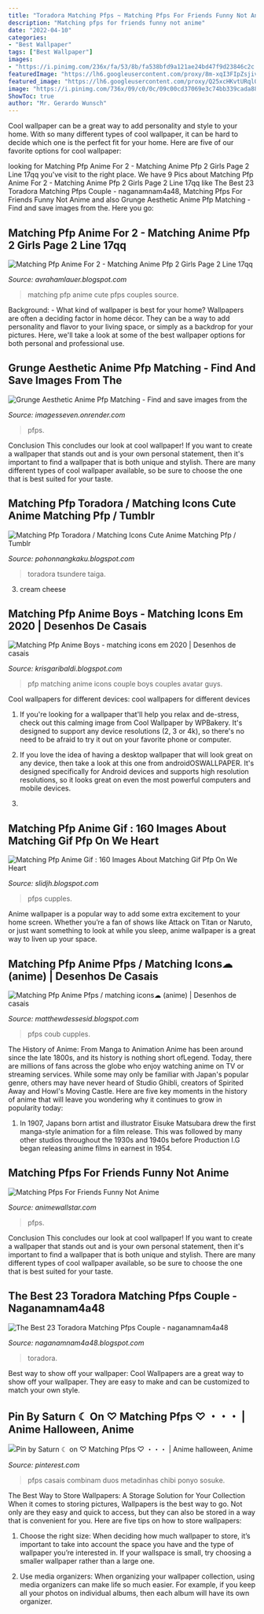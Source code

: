 ```yaml
---
title: "Toradora Matching Pfps ~ Matching Pfps For Friends Funny Not Anime"
description: "Matching pfps for friends funny not anime"
date: "2022-04-10"
categories:
- "Best Wallpaper"
tags: ["Best Wallpaper"]
images:
- "https://i.pinimg.com/236x/fa/53/8b/fa538bfd9a121ae24bd47f9d23846c2c.jpg"
featuredImage: "https://lh6.googleusercontent.com/proxy/8m-xqI3FIpZsjivrJlNrjcvkjecGbxrEbMwe4QIdFHl2-vbBmgwfalUO5aoV7roOXSPzhqm_jvRqGLoxXHp-6Jg3zibvddxJ0qSQk8ImIx5dOdt2Jc0bo7r3pVUsCd5cHXGZFXM-gKXr13CNPP-vpWcDgyqynWckA73nrCS39tYl2GiSLt5PknlZdpfIxLOGlK6mSIS7n45Ix_WJqTbATP39I81O=w1200-h630-p-k-no-nu"
featured_image: "https://lh6.googleusercontent.com/proxy/Q25xcHKvtURqlO9rBklhzlntFAXQr--1jcpJ12UzHsKEzVcznTmgYNF5-R5aJd5OLlmPEx4EZC3inUBDiqCQVfQiK1XhyTQYq8nvimaDND33N2rJTHfxdsxtuQ=w1200-h630-p-k-no-nu"
image: "https://i.pinimg.com/736x/09/c0/0c/09c00cd37069e3c74bb339cada883c47.jpg"
ShowToc: true
author: "Mr. Gerardo Wunsch"
---
```



Cool wallpaper can be a great way to add personality and style to your home. With so many different types of cool wallpaper, it can be hard to decide which one is the perfect fit for your home. Here are five of our favorite options for cool wallpaper: 

	

		
looking for Matching Pfp Anime For 2 - Matching Anime Pfp 2 Girls Page 2 Line 17qq you've visit to the right place. We have 9 Pics about Matching Pfp Anime For 2 - Matching Anime Pfp 2 Girls Page 2 Line 17qq like The Best 23 Toradora Matching Pfps Couple - naganamnam4a48, Matching Pfps For Friends Funny Not Anime and also Grunge Aesthetic Anime Pfp Matching - Find and save images from the. Here you go:
		
    
## Matching Pfp Anime For 2 - Matching Anime Pfp 2 Girls Page 2 Line 17qq

<img loading=lazy src="https://i.pinimg.com/originals/05/37/7b/05377b8e5da05e3eb820d5e1c03c433b.png" onerror="this.onerror=null;this.src='https://tse1.mm.bing.net/th?id=OIP.3CQ6b1XzYqnL-QuSGaalEgHaHa&amp;pid=15.1';" alt="Matching Pfp Anime For 2 - Matching Anime Pfp 2 Girls Page 2 Line 17qq">

_Source: avrahamlauer.blogspot.com_

>matching pfp anime cute pfps couples source. 

	

Background: - What kind of wallpaper is best for your home?
Wallpapers are often a deciding factor in home décor. They can be a way to add personality and flavor to your living space, or simply as a backdrop for your pictures. Here, we'll take a look at some of the best wallpaper options for both personal and professional use.

    
## Grunge Aesthetic Anime Pfp Matching - Find And Save Images From The

<img loading=lazy src="https://i.pinimg.com/originals/1c/8d/60/1c8d60fa4c00bca1ad2e39df8d7afec2.png" onerror="this.onerror=null;this.src='https://tse3.mm.bing.net/th?id=OIP.C4PTJiqhybw7_jf-8YDyrAHaHa&amp;pid=15.1';" alt="Grunge Aesthetic Anime Pfp Matching - Find and save images from the">

_Source: imagesseven.onrender.com_

>pfps. 

	

Conclusion
This concludes our look at cool wallpaper! If you want to create a wallpaper that stands out and is your own personal statement, then it's important to find a wallpaper that is both unique and stylish. There are many different types of cool wallpaper available, so be sure to choose the one that is best suited for your taste.

    
## Matching Pfp Toradora / Matching Icons Cute Anime Matching Pfp / Tumblr

<img loading=lazy src="https://i.pinimg.com/236x/fa/53/8b/fa538bfd9a121ae24bd47f9d23846c2c.jpg" onerror="this.onerror=null;this.src='https://tse2.mm.bing.net/th?id=OIP.dnxebcj8EAMGWMnQGUAWrwAAAA&amp;pid=15.1';" alt="Matching Pfp Toradora / Matching Icons Cute Anime Matching Pfp / Tumblr">

_Source: pohonnangkaku.blogspot.com_

>toradora tsundere taiga. 

	

3. cream cheese 

    
## Matching Pfp Anime Boys - Matching Icons Em 2020 | Desenhos De Casais

<img loading=lazy src="https://lh6.googleusercontent.com/proxy/Q25xcHKvtURqlO9rBklhzlntFAXQr--1jcpJ12UzHsKEzVcznTmgYNF5-R5aJd5OLlmPEx4EZC3inUBDiqCQVfQiK1XhyTQYq8nvimaDND33N2rJTHfxdsxtuQ=w1200-h630-p-k-no-nu" onerror="this.onerror=null;this.src='https://tse1.mm.bing.net/th?id=OIP.d29liV8UVv6Vo8SnFDJcCAAAAA&amp;pid=15.1';" alt="Matching Pfp Anime Boys - matching icons em 2020 | Desenhos de casais">

_Source: krisgaribaldi.blogspot.com_

>pfp matching anime icons couple boys couples avatar guys. 

	

Cool wallpapers for different devices:
cool wallpapers for different devices 

1. If you're looking for a wallpaper that'll help you relax and de-stress, check out this calming image from Cool Wallpaper by WPBakery. It's designed to support any device resolutions (2, 3 or 4k), so there's no need to be afraid to try it out on your favorite phone or computer.

2. If you love the idea of having a desktop wallpaper that will look great on any device, then take a look at this one from androidOSWALLPAPER. It's designed specifically for Android devices and supports high resolution resolutions, so it looks great on even the most powerful computers and mobile devices.

3.

    
## Matching Pfp Anime Gif : 160 Images About Matching Gif Pfp On We Heart

<img loading=lazy src="https://i.pinimg.com/originals/ef/24/ed/ef24ed318aee9aafa31b92bd3858ab91.gif" onerror="this.onerror=null;this.src='https://tse1.mm.bing.net/th?id=OIP.7yTtMYrumq-jG5K9OFirkQAAAA&amp;pid=15.1';" alt="Matching Pfp Anime Gif : 160 Images About Matching Gif Pfp On We Heart">

_Source: slidjh.blogspot.com_

>pfps cupples. 

	

Anime wallpaper is a popular way to add some extra excitement to your home screen. Whether you’re a fan of shows like Attack on Titan or Naruto, or just want something to look at while you sleep, anime wallpaper is a great way to liven up your space.

    
## Matching Pfp Anime Pfps / Matching Icons☁ (anime) | Desenhos De Casais

<img loading=lazy src="https://i.pinimg.com/originals/87/ed/63/87ed632dfed66ab3654140793fc1b799.jpg" onerror="this.onerror=null;this.src='https://tse3.mm.bing.net/th?id=OIP.ncrpsQFIXfXcvSn4y1yQ0wHaHa&amp;pid=15.1';" alt="Matching Pfp Anime Pfps / matching icons☁ (anime) | Desenhos de casais">

_Source: matthewdessesid.blogspot.com_

>pfps coub cupples. 

	

The History of Anime: From Manga to Animation
Anime has been around since the late 1800s, and its history is nothing short ofLegend. Today, there are millions of fans across the globe who enjoy watching anime on TV or streaming services. While some may only be familiar with Japan's popular genre, others may have never heard of Studio Ghibli, creators of Spirited Away and Howl's Moving Castle. Here are five key moments in the history of anime that will leave you wondering why it continues to grow in popularity today:
1) In 1907, Japans born artist and illustrator Eisuke Matsubara drew the first manga-style animation for a film release. This was followed by many other studios throughout the 1930s and 1940s before Production I.G began releasing anime films in earnest in 1954.

    
## Matching Pfps For Friends Funny Not Anime

<img loading=lazy src="https://i.pinimg.com/originals/cc/f6/dc/ccf6dc120627b880f01d6ef86c51c5b0.jpg" onerror="this.onerror=null;this.src='https://tse4.mm.bing.net/th?id=OIP.TjY6FmxbVh-I2l2cD_e9xgAAAA&amp;pid=15.1';" alt="Matching Pfps For Friends Funny Not Anime">

_Source: animewallstar.com_

>pfps. 

	

Conclusion
This concludes our look at cool wallpaper! If you want to create a wallpaper that stands out and is your own personal statement, then it's important to find a wallpaper that is both unique and stylish. There are many different types of cool wallpaper available, so be sure to choose the one that is best suited for your taste.

    
## The Best 23 Toradora Matching Pfps Couple - Naganamnam4a48

<img loading=lazy src="https://lh6.googleusercontent.com/proxy/8m-xqI3FIpZsjivrJlNrjcvkjecGbxrEbMwe4QIdFHl2-vbBmgwfalUO5aoV7roOXSPzhqm_jvRqGLoxXHp-6Jg3zibvddxJ0qSQk8ImIx5dOdt2Jc0bo7r3pVUsCd5cHXGZFXM-gKXr13CNPP-vpWcDgyqynWckA73nrCS39tYl2GiSLt5PknlZdpfIxLOGlK6mSIS7n45Ix_WJqTbATP39I81O=w1200-h630-p-k-no-nu" onerror="this.onerror=null;this.src='https://tse4.mm.bing.net/th?id=OIP.6N3xLWhTMeNTYzUtQCCgsQAAAA&amp;pid=15.1';" alt="The Best 23 Toradora Matching Pfps Couple - naganamnam4a48">

_Source: naganamnam4a48.blogspot.com_

>toradora. 

	

Best way to show off your wallpaper:
Cool Wallpapers are a great way to show off your wallpaper. They are easy to make and can be customized to match your own style.

    
## Pin By Saturn ☾ On ♡ Matching Pfps ♡ ・・・ | Anime Halloween, Anime

<img loading=lazy src="https://i.pinimg.com/736x/09/c0/0c/09c00cd37069e3c74bb339cada883c47.jpg" onerror="this.onerror=null;this.src='https://tse3.mm.bing.net/th?id=OIP.u5byed3pthEkFdB1-PgGGgHaHa&amp;pid=15.1';" alt="Pin by Saturn ☾ on ♡ Matching Pfps ♡ ・・・ | Anime halloween, Anime">

_Source: pinterest.com_

>pfps casais combinam duos metadinhas chibi ponyo sosuke. 

	

The Best Way to Store Wallpapers: A Storage Solution for Your Collection
When it comes to storing pictures, Wallpapers is the best way to go. Not only are they easy and quick to access, but they can also be stored in a way that is convenient for you. Here are five tips on how to store wallpapers:
1) Choose the right size: When deciding how much wallpaper to store, it’s important to take into account the space you have and the type of wallpaper you’re interested in. If your wallspace is small, try choosing a smaller wallpaper rather than a large one.

2) Use media organizers: When organizing your wallpaper collection, using media organizers can make life so much easier. For example, if you keep all your photos on individual albums, then each album will have its own organizer.


